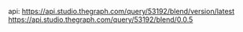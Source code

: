 api:
https://api.studio.thegraph.com/query/53192/blend/version/latest
https://api.studio.thegraph.com/query/53192/blend/0.0.5
